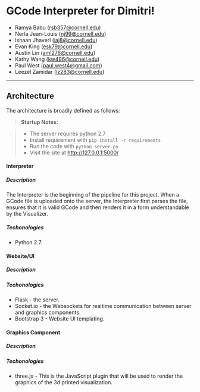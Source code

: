 GCode Interpreter for Dimitri!
===================

 - Ramya Babu (rsb357@cornell.edu)
 - Nerla Jean-Louis (nj99@cornell.edu)
 - Ishaan Jhaveri (iaj8@cornell.edu)
 - Evan King (esk79@cornell.edu)
 - Austin Lin (aml276@cornell.edu)
 - Kathy Wang (kw496@cornell.edu)
 - Paul West (paul.west4@gmail.com)
 - Leezel Zamidar (lz283@cornell.edu)

----------


Architecture
-------------

The architecture is broadly defined as follows:


> **Startup Notes:**

> - The server requires python 2.7
> - Install requirement with `pip install -r requirements`
> - Run the code with `python server.py`
> - Visit the site at http://127.0.0.1:5000/


#### <i class="icon-folder-open"></i> Interpreter

##### Description

The Interpreter is the beginning of the pipeline for this project. When a GCode file is uploaded onto the server, the Interpreter first parses the file, ensures that it is valid GCode and then renders it in a form understandable by the Visualizer.

##### Techonologies

- Python 2.7.

#### <i class="icon-desktop"></i> Website/UI

##### Description

##### Techonologies

 - Flask - the server.
 - Socket.io - the Websockets for realtime communication between server and graphics components.
 - Bootstrap 3 - Website UI templating.


#### <i class="icon-pencil"></i> Graphics Component
##### Description
##### Techonologies

 - three.js - This is the JavaScript plugin that will be used to render the graphics of the 3d printed visualization.



